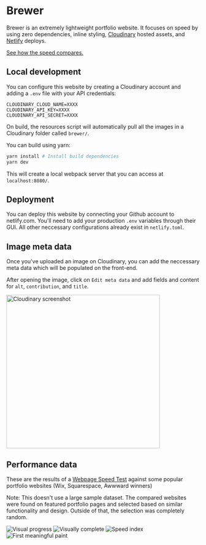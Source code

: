 # Brewer

Brewer is an extremely lightweight portfolio website. It focuses on speed by using zero dependencies, inline styling, [Cloudinary](https://cloudinary.com) hosted assets, and [Netlify](https://netlify.com) deploys.

[See how the speed compares.](#performance-data)

## Local development

You can configure this website by creating a Cloudinary account and adding a `.env` file with your API credentials:

```
CLOUDINARY_CLOUD_NAME=XXXX
CLOUDINARY_API_KEY=XXXX
CLOUDINARY_API_SECRET=XXXX
```

On build, the resources script will automatically pull all the images in a Cloudinary folder called `brewer/`.

You can build using yarn:

```bash
yarn install # Install build dependencies
yarn dev
```

This will create a local webpack server that you can access at `localhost:8080/`.

## Deployment

You can deploy this website by connecting your Github account to netlify.com. You'll need to add your production `.env` variables through their GUI. All other neccessary configurations already exist in `netlify.toml`.

## Image meta data

Once you've uploaded an image on Cloudinary, you can add the neccessary meta data which will be populated on the front-end.

After opening the image, click on `Edit meta data` and add fields and content for `alt`, `contribution`, and `title`.

<img src="https://i.imgur.com/0kC1JPC.jpg" alt="Cloudinary screenshot" width="400"/>

## Performance data

These are the results of a [Webpage Speed Test](https://www.webpagetest.org/video/compare.php?tests=190326_SH_06e74586cc5a9ea35c4ddc3a924dda71,190326_77_f0a8a2c6737bed53d390b8b010afa397,190326_64_9ad4188bbcc337c9bafa0cf3becd9366,190326_W8_a4ded0d60680b2a99d403187f73074d7,190326_SQ_beab894590a48bfed0a77bbf3f2b0b93) against some popular portfolio websites (Wix, Squarespace, Awwward winners)

Note: This doesn't use a large sample dataset. The compared websites were found on featured portfolio pages and selected based on similar functionality and design. Outside of that, the selection was completely random.

<img src="https://i.imgur.com/fnic2rY.jpg" alt="Visual progress"/>

<img src="https://i.imgur.com/6WvEQ91.jpg" alt="Visually complete"/>

<img src="https://i.imgur.com/MftKqxY.jpg" alt="Speed index"/>

<img src="https://i.imgur.com/B60Bico.jpg" alt="First meaningful paint"/>
